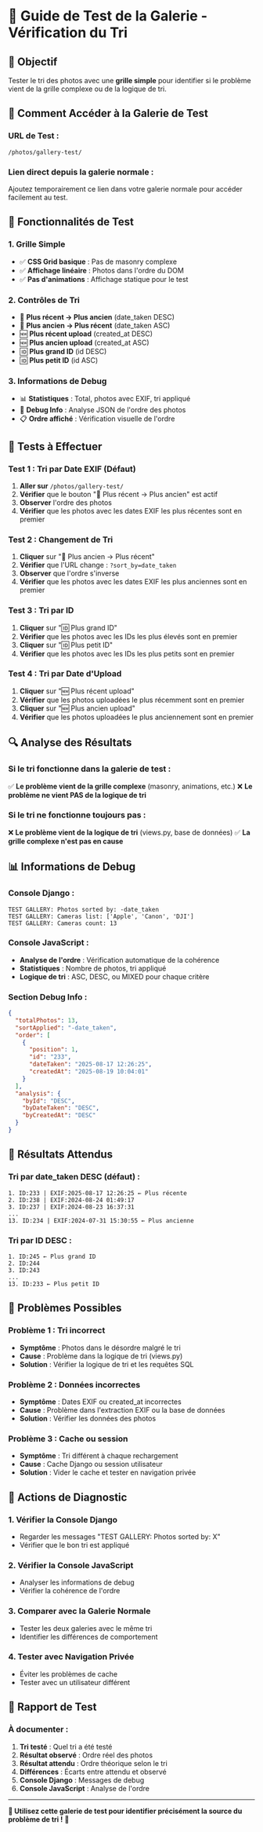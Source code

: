 # 🧪 Guide de Test de la Galerie - Vérification du Tri

## 🎯 **Objectif**

Tester le tri des photos avec une **grille simple** pour identifier si le problème vient de la grille complexe ou de la logique de tri.

## 🚀 **Comment Accéder à la Galerie de Test**

### **URL de Test :**

```
/photos/gallery-test/
```

### **Lien direct depuis la galerie normale :**

Ajoutez temporairement ce lien dans votre galerie normale pour accéder facilement au test.

## 🔧 **Fonctionnalités de Test**

### **1. Grille Simple**

- ✅ **CSS Grid basique** : Pas de masonry complexe
- ✅ **Affichage linéaire** : Photos dans l'ordre du DOM
- ✅ **Pas d'animations** : Affichage statique pour le test

### **2. Contrôles de Tri**

- 📅 **Plus récent → Plus ancien** (date_taken DESC)
- 📅 **Plus ancien → Plus récent** (date_taken ASC)
- 🆕 **Plus récent upload** (created_at DESC)
- 🆕 **Plus ancien upload** (created_at ASC)
- 🆔 **Plus grand ID** (id DESC)
- 🆔 **Plus petit ID** (id ASC)

### **3. Informations de Debug**

- 📊 **Statistiques** : Total, photos avec EXIF, tri appliqué
- 🐛 **Debug Info** : Analyse JSON de l'ordre des photos
- 📋 **Ordre affiché** : Vérification visuelle de l'ordre

## 🧪 **Tests à Effectuer**

### **Test 1 : Tri par Date EXIF (Défaut)**

1. **Aller sur** `/photos/gallery-test/`
2. **Vérifier** que le bouton "📅 Plus récent → Plus ancien" est actif
3. **Observer** l'ordre des photos
4. **Vérifier** que les photos avec les dates EXIF les plus récentes sont en premier

### **Test 2 : Changement de Tri**

1. **Cliquer** sur "📅 Plus ancien → Plus récent"
2. **Vérifier** que l'URL change : `?sort_by=date_taken`
3. **Observer** que l'ordre s'inverse
4. **Vérifier** que les photos avec les dates EXIF les plus anciennes sont en premier

### **Test 3 : Tri par ID**

1. **Cliquer** sur "🆔 Plus grand ID"
2. **Vérifier** que les photos avec les IDs les plus élevés sont en premier
3. **Cliquer** sur "🆔 Plus petit ID"
4. **Vérifier** que les photos avec les IDs les plus petits sont en premier

### **Test 4 : Tri par Date d'Upload**

1. **Cliquer** sur "🆕 Plus récent upload"
2. **Vérifier** que les photos uploadées le plus récemment sont en premier
3. **Cliquer** sur "🆕 Plus ancien upload"
4. **Vérifier** que les photos uploadées le plus anciennement sont en premier

## 🔍 **Analyse des Résultats**

### **Si le tri fonctionne dans la galerie de test :**

✅ **Le problème vient de la grille complexe** (masonry, animations, etc.)
❌ **Le problème ne vient PAS de la logique de tri**

### **Si le tri ne fonctionne toujours pas :**

❌ **Le problème vient de la logique de tri** (views.py, base de données)
✅ **La grille complexe n'est pas en cause**

## 📊 **Informations de Debug**

### **Console Django :**

```
TEST GALLERY: Photos sorted by: -date_taken
TEST GALLERY: Cameras list: ['Apple', 'Canon', 'DJI']
TEST GALLERY: Cameras count: 13
```

### **Console JavaScript :**

- **Analyse de l'ordre** : Vérification automatique de la cohérence
- **Statistiques** : Nombre de photos, tri appliqué
- **Logique de tri** : ASC, DESC, ou MIXED pour chaque critère

### **Section Debug Info :**

```json
{
  "totalPhotos": 13,
  "sortApplied": "-date_taken",
  "order": [
    {
      "position": 1,
      "id": "233",
      "dateTaken": "2025-08-17 12:26:25",
      "createdAt": "2025-08-19 10:04:01"
    }
  ],
  "analysis": {
    "byId": "DESC",
    "byDateTaken": "DESC",
    "byCreatedAt": "DESC"
  }
}
```

## 🎯 **Résultats Attendus**

### **Tri par date_taken DESC (défaut) :**

```
1. ID:233 | EXIF:2025-08-17 12:26:25 ← Plus récente
2. ID:238 | EXIF:2024-08-24 01:49:17
3. ID:237 | EXIF:2024-08-23 16:37:31
...
13. ID:234 | EXIF:2024-07-31 15:30:55 ← Plus ancienne
```

### **Tri par ID DESC :**

```
1. ID:245 ← Plus grand ID
2. ID:244
3. ID:243
...
13. ID:233 ← Plus petit ID
```

## 🚨 **Problèmes Possibles**

### **Problème 1 : Tri incorrect**

- **Symptôme** : Photos dans le désordre malgré le tri
- **Cause** : Problème dans la logique de tri (views.py)
- **Solution** : Vérifier la logique de tri et les requêtes SQL

### **Problème 2 : Données incorrectes**

- **Symptôme** : Dates EXIF ou created_at incorrectes
- **Cause** : Problème dans l'extraction EXIF ou la base de données
- **Solution** : Vérifier les données des photos

### **Problème 3 : Cache ou session**

- **Symptôme** : Tri différent à chaque rechargement
- **Cause** : Cache Django ou session utilisateur
- **Solution** : Vider le cache et tester en navigation privée

## 🔧 **Actions de Diagnostic**

### **1. Vérifier la Console Django**

- Regarder les messages "TEST GALLERY: Photos sorted by: X"
- Vérifier que le bon tri est appliqué

### **2. Vérifier la Console JavaScript**

- Analyser les informations de debug
- Vérifier la cohérence de l'ordre

### **3. Comparer avec la Galerie Normale**

- Tester les deux galeries avec le même tri
- Identifier les différences de comportement

### **4. Tester avec Navigation Privée**

- Éviter les problèmes de cache
- Tester avec un utilisateur différent

## 📝 **Rapport de Test**

### **À documenter :**

1. **Tri testé** : Quel tri a été testé
2. **Résultat observé** : Ordre réel des photos
3. **Résultat attendu** : Ordre théorique selon le tri
4. **Différences** : Écarts entre attendu et observé
5. **Console Django** : Messages de debug
6. **Console JavaScript** : Analyse de l'ordre

---

**🎯 Utilisez cette galerie de test pour identifier précisément la source du problème de tri !** 🚀
